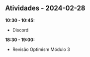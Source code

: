 ## Atividades - 2024-02-28

**10:30 - 10:45:**

* Discord

**18:30 - 19:00:**

* Revisão Optimism Módulo 3
